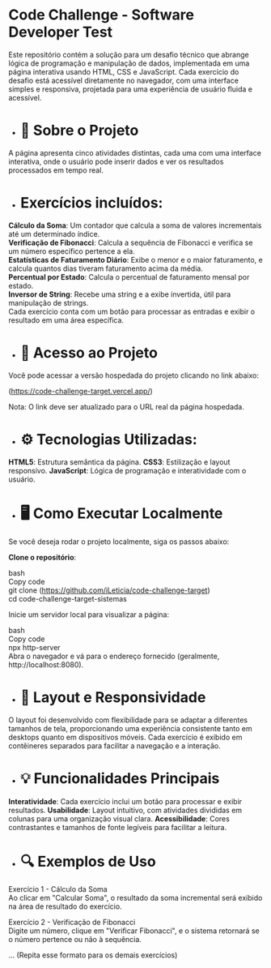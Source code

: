 # Code Challenge - Software Developer Test

Este repositório contém a solução para um desafio técnico que abrange lógica de programação e manipulação de dados, implementada em uma página interativa usando HTML, CSS e JavaScript. Cada exercício do desafio está acessível diretamente no navegador, com uma interface simples e responsiva, projetada para uma experiência de usuário fluida e acessível.

- # 📝 Sobre o Projeto

A página apresenta cinco atividades distintas, cada uma com uma interface interativa, onde o usuário pode inserir dados e ver os resultados processados em tempo real.


- # Exercícios incluídos:

**Cálculo da Soma**: Um contador que calcula a soma de valores incrementais até um determinado índice.<br>
**Verificação de Fibonacci**: Calcula a sequência de Fibonacci e verifica se um número específico pertence a ela.<br>
**Estatísticas de Faturamento Diário**: Exibe o menor e o maior faturamento, e calcula quantos dias tiveram faturamento acima da média.<br>
**Percentual por Estado**: Calcula o percentual de faturamento mensal por estado.<br>
**Inversor de String**: Recebe uma string e a exibe invertida, útil para manipulação de strings.<br>
Cada exercício conta com um botão para processar as entradas e exibir o resultado em uma área específica.<br>


- # 🚀 Acesso ao Projeto

Você pode acessar a versão hospedada do projeto clicando no link abaixo:

(https://code-challenge-target.vercel.app/)


Nota: O link deve ser atualizado para o URL real da página hospedada.



- # ⚙️ Tecnologias Utilizadas:
  
**HTML5**: Estrutura semântica da página.
**CSS3**: Estilização e layout responsivo.
**JavaScript**: Lógica de programação e interatividade com o usuário.


- # 🖥️ Como Executar Localmente
Se você deseja rodar o projeto localmente, siga os passos abaixo:

**Clone o repositório**:

bash<br>
Copy code<br>
git clone (https://github.com/iLeticia/code-challenge-target)<br>
cd code-challenge-target-sistemas<br>

Inicie um servidor local para visualizar a página:

bash<br>
Copy code<br>
npx http-server<br>
Abra o navegador e vá para o endereço fornecido (geralmente, http://localhost:8080).<br>


- # 📐 Layout e Responsividade
O layout foi desenvolvido com flexibilidade para se adaptar a diferentes tamanhos de tela, proporcionando uma experiência consistente tanto em desktops quanto em dispositivos móveis. Cada exercício é exibido em contêineres separados para facilitar a navegação e a interação.



- # 💡 Funcionalidades Principais
**Interatividade**: Cada exercício inclui um botão para processar e exibir resultados.
**Usabilidade**: Layout intuitivo, com atividades divididas em colunas para uma organização visual clara.
**Acessibilidade**: Cores contrastantes e tamanhos de fonte legíveis para facilitar a leitura.



- # 🔍 Exemplos de Uso
Exercício 1 - Cálculo da Soma<br>
Ao clicar em "Calcular Soma", o resultado da soma incremental será exibido na área de resultado do exercício.

Exercício 2 - Verificação de Fibonacci<br>
Digite um número, clique em "Verificar Fibonacci", e o sistema retornará se o número pertence ou não à sequência.

... (Repita esse formato para os demais exercícios)



